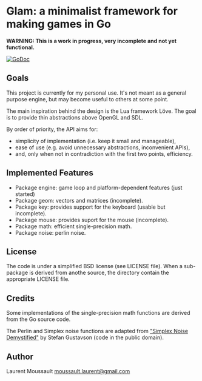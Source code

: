 Glam: a minimalist framework for making games in Go
===================================================


**WARNING: This is a work in progress, very incomplete and not yet functional.**

[![GoDoc](https://godoc.org/github.com/drakmaniso/glam?status.svg)](https://godoc.org/github.com/drakmaniso/glam)

Goals
-----

This project is currently for my personal use. It's not meant as a general 
purpose engine, but may become useful to others at some point.

The main inspiration behind the design is the Lua framework Löve. The goal is to
provide thin abstractions above OpenGL and SDL.

By order of priority, the API aims for:

- simplicity of implementation (i.e. keep it small and manageable),
- ease of use (e.g. avoid unnecessary abstractions, inconvenient APIs),
- and, only when not in contradiction with the first two points, efficiency.


Implemented Features
--------------------

- Package engine: game loop and platform-dependent features (just started)
- Package geom: vectors and matrices (incomplete).
- Package key: provides support for the keyboard (usable but incomplete).
- Package mouse: provides suport for the mouse (incomplete).
- Package math: efficient single-precision math.
- Package noise: perlin noise.


License
-------

The code is under a simplified BSD license (see LICENSE file). When a sub-package
is derived from anothe source, the directory contain the appropriate LICENSE file. 


Credits
-------

Some implementations of the single-precision math functions are
derived from the Go source code.

The Perlin and Simplex noise functions are adapted from
["Simplex Noise Demystified"](http://www.itn.liu.se/~stegu/simplexnoise/simplexnoise.pdf)
by Stefan Gustavson (code in the public domain).


Author
------

Laurent Moussault <moussault.laurent@gmail.com>
